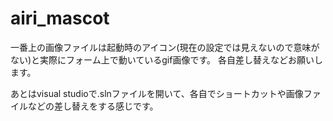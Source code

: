 # airi_mascot
一番上の画像ファイルは起動時のアイコン(現在の設定では見えないので意味がない)と実際にフォーム上で動いているgif画像です。
各自差し替えなどお願いします。

あとはvisual studioで.slnファイルを開いて、各自でショートカットや画像ファイルなどの差し替えをする感じです。
